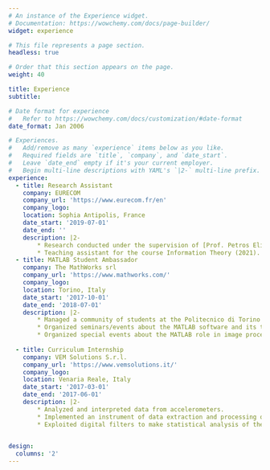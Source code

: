```yaml
---
# An instance of the Experience widget.
# Documentation: https://wowchemy.com/docs/page-builder/
widget: experience

# This file represents a page section.
headless: true

# Order that this section appears on the page.
weight: 40

title: Experience
subtitle:

# Date format for experience
#   Refer to https://wowchemy.com/docs/customization/#date-format
date_format: Jan 2006

# Experiences.
#   Add/remove as many `experience` items below as you like.
#   Required fields are `title`, `company`, and `date_start`.
#   Leave `date_end` empty if it's your current employer.
#   Begin multi-line descriptions with YAML's `|2-` multi-line prefix.
experience:
  - title: Research Assistant
    company: EURECOM
    company_url: 'https://www.eurecom.fr/en'
    company_logo: 
    location: Sophia Antipolis, France
    date_start: '2019-07-01'
    date_end: ''
    description: |2-
        * Research conducted under the supervision of [Prof. Petros Elia](https://www.eurecom.fr/en/people/elia-petros) and supported by the European Research Council (ERC) through the EU Horizon 2020 Research and Innovation Program under Grant 725939 (Project DUALITY).
        * Teaching assistant for the course Information Theory (2021).
  - title: MATLAB Student Ambassador
    company: The MathWorks srl
    company_url: 'https://www.mathworks.com/'
    company_logo: 
    location: Torino, Italy
    date_start: '2017-10-01'
    date_end: '2018-07-01'
    description: |2-
        * Managed a community of students at the Politecnico di Torino through a Facebook group.
        * Organized seminars/events about the MATLAB software and its toolboxes;
        * Organized special events about the MATLAB role in image processing applications and in linear algebra field.
        
  - title: Curriculum Internship
    company: VEM Solutions S.r.l.
    company_url: 'https://www.vemsolutions.it/'
    company_logo:
    location: Venaria Reale, Italy
    date_start: '2017-03-01'
    date_end: '2017-06-01'
    description: |2-
        * Analyzed and interpreted data from accelerometers.
        * Implemented an instrument of data extraction and processing of binary files in C# with the Visual Studio environment.
        * Exploited digital filters to make statistical analysis of the extracted data with the developed application.
        

design:
  columns: '2'
---
```

